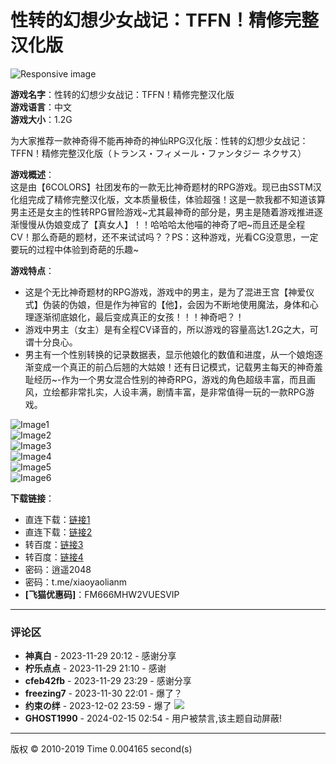 # 性转的幻想少女战记：TFFN！精修完整汉化版

![Responsive image](https://segucrwj.taobao.com/)

**游戏名字**：性转的幻想少女战记：TFFN！精修完整汉化版  
**游戏语言**：中文  
**游戏大小**：1.2G

为大家推荐一款神奇得不能再神奇的神仙RPG汉化版：性转的幻想少女战记：TFFN！精修完整汉化版（トランス・フィメール・ファンタジー ネクサス） 

**游戏概述**：  
这是由【6COLORS】社团发布的一款无比神奇题材的RPG游戏。现已由SSTM汉化组完成了精修完整汉化版，文本质量极佳，体验超强！这是一款我都不知道该算男主还是女主的性转RPG冒险游戏~尤其最神奇的部分是，男主是随着游戏推进逐渐慢慢从伪娘变成了【真女人】！！哈哈哈太他喵的神奇了吧~而且还是全程CV！那么奇葩的题材，还不来试试吗？？PS：这种游戏，光看CG没意思，一定要玩的过程中体验到奇葩的乐趣~

**游戏特点**：
- 这是个无比神奇题材的RPG游戏，游戏中的男主，是为了混进王宫【神爱仪式】伪装的伪娘，但是作为神官的【他】，会因为不断地使用魔法，身体和心理逐渐彻底娘化，最后变成真正的女孩！！！神奇吧？！
- 游戏中男主（女主）是有全程CV译音的，所以游戏的容量高达1.2G之大，可谓十分良心。
- 男主有一个性别转换的记录数据表，显示他娘化的数值和进度，从一个娘炮逐渐变成一个真正的前凸后翘的大姑娘！还有日记模式，记载男主每天的神奇羞耻经历~-作为一个男女混合性别的神奇RPG，游戏的角色超级丰富，而且画风，立绘都非常扎实，人设丰满，剧情丰富，是非常值得一玩的一款RPG游戏。

![Image1](https://post.picturedata.org/images/2023/11/29/7qictv8revqx.jpg)  
![Image2](https://post.picturedata.org/images/2023/11/29/fpvnuwzu0hyq.jpg)  
![Image3](https://post.picturedata.org/images/2023/11/29/jwv15gxq4xsp.jpg)  
![Image4](https://post.picturedata.org/images/2023/11/29/QQ20230827224251.png)  
![Image5](https://post.picturedata.org/images/2023/11/29/QQ20230827224325.png)  
![Image6](https://post.picturedata.org/images/2023/11/29/uh0evj140jx1.jpg)  

**下载链接**：  
- 直连下载：[链接1](https://www.feimaoyun.com/s/9ccjhv)  
- 直连下载：[链接2](http://www.xunniufxp.com/file-4508408.html)  
- 转百度：[链接3](https://www.feimaoyun.com/s/zodskn)  
- 转百度：[链接4](http://www.xunniufxp.com/file-4508755.html)  
- 密码：逍遥2048  
- 密码：t.me/xiaoyaolianm  
- **[飞猫优惠码]**：FM666MHW2VUESVIP

---

### 评论区

- **神真白** - 2023-11-29 20:12 - 感谢分享  
- **柠乐点点** - 2023-11-29 21:10 - 感谢  
- **cfeb42fb** - 2023-11-29 23:29 - 感谢分享  
- **freezing7** - 2023-11-30 22:01 - 爆了？  
- **约束の绊** - 2023-12-02 23:59 - 爆了 ![](images/post/smile/smallface/face032.jpg)  
- **GHOST1990** - 2024-02-15 02:54 - 用户被禁言,该主题自动屏蔽!  

--- 

版权 © 2010-2019 Time 0.004165 second(s)
<!-- tcd_original_link https://summer-plus.net/simple/index.php?t2020361.html -->
